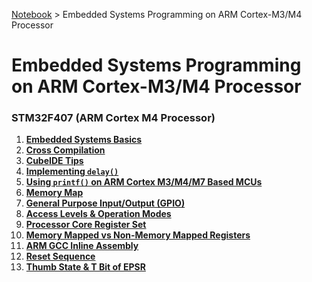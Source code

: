 <a href="../">Notebook</a> > Embedded Systems Programming on ARM Cortex-M3/M4 Processor

# Embedded Systems Programming on ARM Cortex-M3/M4 Processor



### STM32F407 (ARM Cortex M4 Processor)

1. **<a href="./embedded-systems-basics">Embedded Systems Basics</a>**
1. **<a href="./cross-compilation">Cross Compilation</a>**
1. **<a href="./cubeide-tips">CubeIDE Tips</a>**
1. **<a href="./implementing-delay">Implementing `delay()`</a>**
1. **<a href="./using-printf-on-arm-cortex-m3-m4-m7-based-mcus">Using `printf()` on ARM Cortex M3/M4/M7 Based MCUs</a>**
1. **<a href="./memory-map">Memory Map</a>**
1. **<a href="./general-purpose-input-output">General Purpose Input/Output (GPIO)</a>**
1. **<a href="./access-levels-and-operation-modes-of-the-processor">Access Levels & Operation Modes</a>**
1. **<a href="./processor-core-register-set">Processor Core Register Set</a>**
1. **<a href="./memory-mapped-vs-non-memory-mapped-registers">Memory Mapped vs Non-Memory Mapped Registers</a>**
1. **<a href="./arm-gcc-inline-assembly">ARM GCC Inline Assembly</a>**
1. **<a href="./reset-sequence">Reset Sequence</a>**
1. **<a href="./thumb-state-and-t-bit-of-epsr">Thumb State & T Bit of EPSR</a>**
